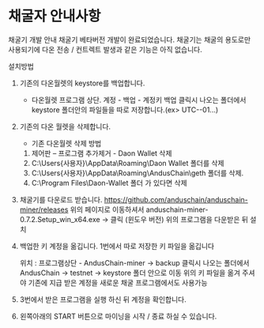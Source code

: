 # 채굴자 안내사항
채굴기 개발 안내
채굴기 베타버전 개발이 완료되었습니다.
채굴기는 채굴의 용도로만 사용되기에 다온 전송 / 컨트렉트 발생과 같은 기능은 아직 없습니다.

설치방법
1. 기존의 다온월렛의 keystore를 백업합니다.
	- 다온월렛 프로그램 상단. 계정 - 백업 - 계정키 백업 클릭시 나오는 폴더에서 
	keystore 폴더안의 파일들을 따로 저장합니다.(ex> UTC--01...)

2. 기존의 다온 월렛을 삭제합니다.
	- 기존 다온월렛 삭제 방법
	1. 제어판 – 프로그램 추가제거 - Daon Wallet 삭제
	2.  C:\Users\{사용자}\AppData\Roaming\Daon Wallet 폴더를 삭제
	3.  C:\Users\{사용자}\AppData\Roaming\AndusChain\geth 폴더를 삭제.
	4. C:\Program Files\Daon-Wallet 폴더 가 있다면 삭제

3. 채굴기를 다운로드 받습니다.
	https://github.com/anduschain/anduschain-miner/releases
	위의 페이지로 이동하셔서
	anduschain-miner-0.7.2.Setup_win_x64.exe -> 클릭 (윈도우 버전)
	위의 프로그램을 다운받은 뒤 설치

4. 백업한 키 계정을 옮깁니다.
	1번에서 따로 저장한 키 파일을 옮깁니다
	
	위치 :  프로그램상단 - AndusChain-miner -> backup 클릭시 나오는 폴더에서
		AndusChain -> testnet -> keystore 폴더 안으로 이동
	위의 키 파일을 옮겨 주셔야 기존에 지급 받은 계정을 새로운 채굴 프로그램에서도 사용가능

5. 3번에서 받은 프로그램을 실행 하신 뒤 계정을 확인합니다.

6. 왼쪽아래의 START 버튼으로 마이닝을 시작 / 종료 하실 수 있습니다.
